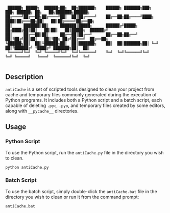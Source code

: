 ```
 ██████╗ █████╗  ██████╗██╗  ██╗███████╗    ██████╗ ███████╗███╗   ███╗ ██████╗ ██╗   ██╗███████╗██████╗ 
██╔════╝██╔══██╗██╔════╝██║  ██║██╔════╝    ██╔══██╗██╔════╝████╗ ████║██╔═══██╗██║   ██║██╔════╝██╔══██╗
██║     ███████║██║     ███████║█████╗      ██████╔╝█████╗  ██╔████╔██║██║   ██║██║   ██║█████╗  ██████╔╝
██║     ██╔══██║██║     ██╔══██║██╔══╝      ██╔══██╗██╔══╝  ██║╚██╔╝██║██║   ██║╚██╗ ██╔╝██╔══╝  ██╔══██╗
╚██████╗██║  ██║╚██████╗██║  ██║███████╗    ██║  ██║███████╗██║ ╚═╝ ██║╚██████╔╝ ╚████╔╝ ███████╗██║  ██║
 ╚═════╝╚═╝  ╚═╝ ╚═════╝╚═╝  ╚═╝╚══════╝    ╚═╝  ╚═╝╚══════╝╚═╝     ╚═╝ ╚═════╝   ╚═══╝  ╚══════╝╚═╝  ╚═╝
                                                                                                         
```
## Description

`antiCache` is a set of scripted tools designed to clean your project from cache and temporary files commonly generated during the execution of Python programs. It includes both a Python script and a batch script, each capable of deleting `.pyc`, `.pyo`, and temporary files created by some editors, along with `__pycache__` directories.

## Usage

### Python Script

To use the Python script, run the `antiCache.py` file in the directory you wish to clean.

```bash
python antiCache.py
```

### Batch Script

To use the batch script, simply double-click the `antiCache.bat` file in the directory you wish to clean or run it from the command prompt:

```bash
antiCache.bat
```
